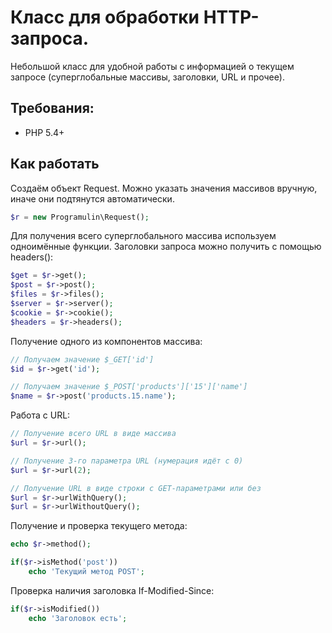 Класс для обработки HTTP-запроса.
=====================

Небольшой класс для удобной работы с информацией о текущем запросе (суперглобальные массивы, заголовки, URL и прочее).

Требования:
-----------------------------------
- PHP 5.4+

Как работать
-----------------------------------

Создаём объект Request. Можно указать значения массивов вручную, иначе они подтянутся автоматически.

```php
$r = new Programulin\Request();
```

Для получения всего суперглобального массива используем одноимённые функции. Заголовки запроса можно получить с помощью headers():

```php
$get = $r->get();
$post = $r->post();
$files = $r->files();
$server = $r->server();
$cookie = $r->cookie();
$headers = $r->headers();
```

Получение одного из компонентов массива:

```php
// Получаем значение $_GET['id']
$id = $r->get('id');

// Получаем значение $_POST['products']['15']['name']
$name = $r->post('products.15.name');
```

Работа с URL:

```php
// Получение всего URL в виде массива
$url = $r->url();

// Получение 3-го параметра URL (нумерация идёт с 0)
$url = $r->url(2);

// Получение URL в виде строки с GET-параметрами или без
$url = $r->urlWithQuery();
$url = $r->urlWithoutQuery();
```

Получение и проверка текущего метода:

```php
echo $r->method();

if($r->isMethod('post'))
    echo 'Текущий метод POST';
```

Проверка наличия заголовка If-Modified-Since:

```php
if($r->isModified())
    echo 'Заголовок есть';
```